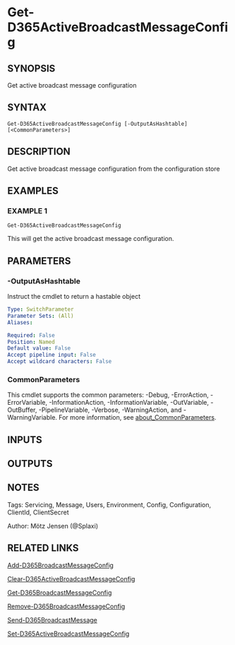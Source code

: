 ﻿---
external help file: d365fo.tools-help.xml
Module Name: d365fo.tools
online version:
schema: 2.0.0
---

# Get-D365ActiveBroadcastMessageConfig

## SYNOPSIS
Get active broadcast message configuration

## SYNTAX

```
Get-D365ActiveBroadcastMessageConfig [-OutputAsHashtable] [<CommonParameters>]
```

## DESCRIPTION
Get active broadcast message configuration from the configuration store

## EXAMPLES

### EXAMPLE 1
```
Get-D365ActiveBroadcastMessageConfig
```

This will get the active broadcast message configuration.

## PARAMETERS

### -OutputAsHashtable
Instruct the cmdlet to return a hastable object

```yaml
Type: SwitchParameter
Parameter Sets: (All)
Aliases:

Required: False
Position: Named
Default value: False
Accept pipeline input: False
Accept wildcard characters: False
```

### CommonParameters
This cmdlet supports the common parameters: -Debug, -ErrorAction, -ErrorVariable, -InformationAction, -InformationVariable, -OutVariable, -OutBuffer, -PipelineVariable, -Verbose, -WarningAction, and -WarningVariable. For more information, see [about_CommonParameters](http://go.microsoft.com/fwlink/?LinkID=113216).

## INPUTS

## OUTPUTS

## NOTES
Tags: Servicing, Message, Users, Environment, Config, Configuration, ClientId, ClientSecret

Author: Mötz Jensen (@Splaxi)

## RELATED LINKS

[Add-D365BroadcastMessageConfig]()

[Clear-D365ActiveBroadcastMessageConfig]()

[Get-D365BroadcastMessageConfig]()

[Remove-D365BroadcastMessageConfig]()

[Send-D365BroadcastMessage]()

[Set-D365ActiveBroadcastMessageConfig]()

